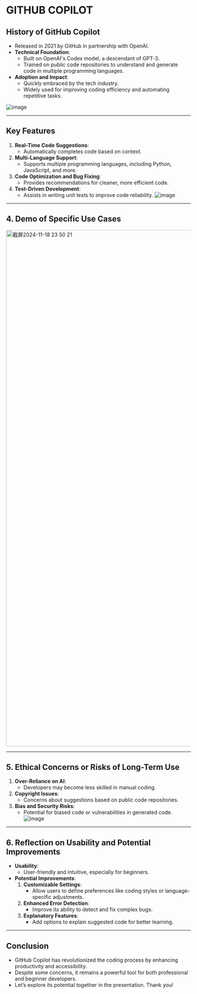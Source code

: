 # GITHUB COPILOT




## History of GitHub Copilot
  - Released in 2021 by GitHub in partnership with OpenAI.
- **Technical Foundation**:
  - Built on OpenAI's Codex model, a descendant of GPT-3.
  - Trained on public code repositories to understand and generate code in multiple programming languages.
- **Adoption and Impact**:
  - Quickly embraced by the tech industry.
  - Widely used for improving coding efficiency and automating repetitive tasks.

![image](https://github.com/user-attachments/assets/5c464435-b2d9-4419-ac28-149d9957b89a)

---

## Key Features
1. **Real-Time Code Suggestions**:
   - Automatically completes code based on context.
2. **Multi-Language Support**:
   - Supports multiple programming languages, including Python, JavaScript, and more.
3. **Code Optimization and Bug Fixing**:
   - Provides recommendations for cleaner, more efficient code.
4. **Test-Driven Development**:
   - Assists in writing unit tests to improve code reliability.
![image](https://github.com/user-attachments/assets/d48cee05-b570-4cd7-aec3-9a7e5f5dd405)

---

## 4. Demo of Specific Use Cases
<img width="1409" alt="截屏2024-11-18 23 50 21" src="https://github.com/user-attachments/assets/626b5fbb-4765-4aa8-833b-d2b00aeca8ba">

---

## 5. Ethical Concerns or Risks of Long-Term Use
1. **Over-Reliance on AI**:
   - Developers may become less skilled in manual coding.
2. **Copyright Issues**:
   - Concerns about suggestions based on public code repositories.
3. **Bias and Security Risks**:
   - Potential for biased code or vulnerabilities in generated code.
![image](https://github.com/user-attachments/assets/4decf7c3-49f1-455a-986e-16a57f82eaf2)

---

## 6. Reflection on Usability and Potential Improvements
- **Usability**:
  - User-friendly and intuitive, especially for beginners.
- **Potential Improvements**:
  1. **Customizable Settings**:
     - Allow users to define preferences like coding styles or language-specific adjustments.
  2. **Enhanced Error Detection**:
     - Improve its ability to detect and fix complex bugs.
  3. **Explanatory Features**:
     - Add options to explain suggested code for better learning.

---

## Conclusion
- GitHub Copilot has revolutionized the coding process by enhancing productivity and accessibility.
- Despite some concerns, it remains a powerful tool for both professional and beginner developers.
- Let’s explore its potential together in the presentation. Thank you!
